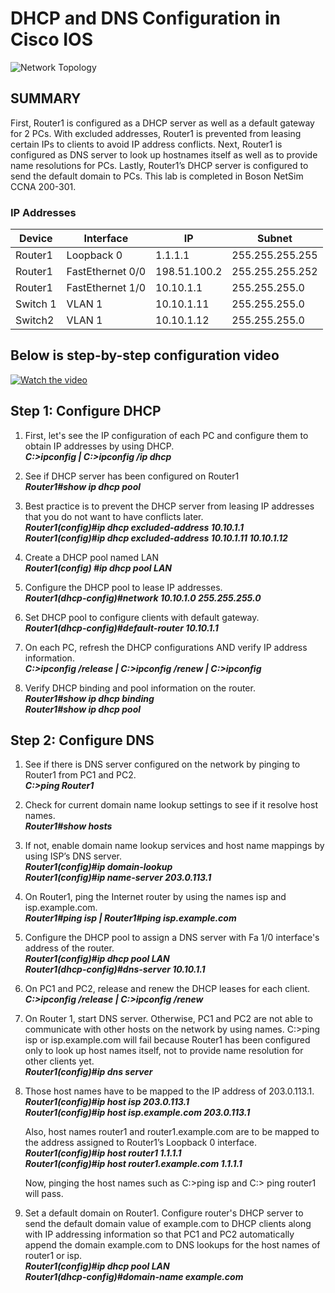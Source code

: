 # DHCP and DNS Configuration in Cisco IOS
![Network Topology](https://imgur.com/1Tw8suy.jpg)

## SUMMARY
First, Router1 is configured as a DHCP server as well as a default gateway for 2 PCs. With excluded addresses, Router1 is prevented from leasing certain IPs to clients to avoid IP address conflicts. Next, Router1 is configured as DNS server to look up hostnames itself as well as to provide name resolutions for PCs. Lastly, Router1’s DHCP server is configured to send the default domain to PCs. This lab is completed in Boson NetSim CCNA 200-301.

### IP Addresses
| Device                   | Interface    |  IP    | Subnet 
| ------------------------ | -----------  | -----  | ------
| Router1                  | Loopback 0 | 1.1.1.1 | 255.255.255.255
| Router1                  | FastEthernet 0/0 | 198.51.100.2 | 255.255.255.252
| Router1                  | FastEthernet 1/0 | 10.10.1.1 | 255.255.255.0
| Switch 1                 | VLAN 1 |10.10.1.11 | 255.255.255.0
| Switch2                  | VLAN 1 |10.10.1.12| 255.255.255.0

## Below is step-by-step configuration video  
[![Watch the video](https://img.youtube.com/vi/sz0v9qVUc4s/hqdefault.jpg)](https://youtu.be/sz0v9qVUc4s)

## Step 1: Configure DHCP 
1. First, let's see the IP configuration of each PC and configure them to obtain IP addresses by using DHCP.\
	***C:>ipconfig | C:>ipconfig /ip dhcp***
   
2. See if DHCP server has been configured on Router1\
	 ***Router1#show ip dhcp pool***
   
3. Best practice is to prevent the DHCP server from leasing IP addresses that you do not want to have conflicts later.\
	***Router1(config)#ip dhcp excluded-address 10.10.1.1***\
	***Router1(config)#ip dhcp excluded-address 10.10.1.11  10.10.1.12***
   
4. Create a DHCP pool named LAN \
	***Router1(config) #ip dhcp pool LAN***
   
5. Configure the DHCP pool to lease IP addresses. \
	 ***Router1(dhcp-config)#network 10.10.1.0 255.255.255.0***
   
6. Set DHCP pool to configure clients with default gateway. \
	***Router1(dhcp-config)#default-router 10.10.1.1***
   
7. On each PC, refresh the DHCP configurations AND verify IP address information. \
   ***C:>ipconfig /release | C:>ipconfig /renew | C:>ipconfig***
    
8. Verify DHCP binding and pool information on the router. \
	***Router1#show ip dhcp binding***\
   	***Router1#show ip dhcp pool***


## Step 2: Configure DNS
1. See if there is DNS server configured on the network by pinging to Router1 from PC1 and PC2.\
	***C:>ping Router1***
2. Check for current domain name lookup settings to see if it resolve host names. \
	 ***Router1#show hosts***
3. If not, enable domain name lookup services and host name mappings by using ISP’s DNS server.\
    ***Router1(config)#ip domain-lookup*** \
    ***Router1(config)#ip name-server 203.0.113.1***
5. On Router1, ping the Internet router by using the names isp and isp.example.com. \
	 ***Router1#ping isp | Router1#ping isp.example.com***
6. Configure the DHCP pool to assign a DNS server with Fa 1/0 interface's address of the router. \
	***Router1(config)#ip dhcp pool LAN***\
	***Router1(dhcp-config)#dns-server 10.10.1.1***
7. On PC1 and PC2, release and renew the DHCP leases for each client. \
	***C:>ipconfig /release | C:>ipconfig /renew***
8. On Router 1, start DNS server. Otherwise, PC1 and PC2 are not able to communicate with other hosts on the network by using names. C:>ping isp or isp.example.com will fail because Router1 has been configured only to look up host names itself, not to provide name resolution for other clients yet. \
	***Router1(config)#ip dns server***
	
9.  Those host names have to be mapped to the IP address of 203.0.113.1.\
	***Router1(config)#ip host isp 203.0.113.1***\
	***Router1(config)#ip host isp.example.com 203.0.113.1***
	
	Also, host names router1 and router1.example.com are to be mapped to the address assigned to Router1’s Loopback 0 interface.\
	***Router1(config)#ip host router1 1.1.1.1***\
	***Router1(config)#ip host router1.example.com 1.1.1.1***
    
	Now, pinging the host names such as C:>ping isp and C:> ping router1 will pass.
	
10. Set a default domain on Router1. Configure router's DHCP server to send the default domain value of example.com to DHCP clients along with IP addressing information so that PC1 and PC2 automatically append the domain example.com to DNS lookups for the host names of router1 or isp.\
	***Router1(config)#ip dhcp pool LAN***\
	***Router1(dhcp-config)#domain-name example.com***



